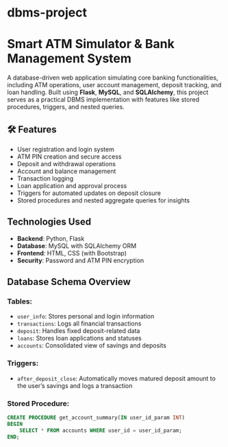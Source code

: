 # dbms-project
# Smart ATM Simulator & Bank Management System

A database-driven web application simulating core banking functionalities, including ATM operations, user account management, deposit tracking, and loan handling. Built using **Flask**, **MySQL**, and **SQLAlchemy**, this project serves as a practical DBMS implementation with features like stored procedures, triggers, and nested queries.

## 🛠 Features

- User registration and login system
- ATM PIN creation and secure access
- Deposit and withdrawal operations
- Account and balance management
- Transaction logging
- Loan application and approval process
- Triggers for automated updates on deposit closure
- Stored procedures and nested aggregate queries for insights

##  Technologies Used

- **Backend**: Python, Flask
- **Database**: MySQL with SQLAlchemy ORM
- **Frontend**: HTML, CSS (with Bootstrap)
- **Security**: Password and ATM PIN encryption

##  Database Schema Overview

### Tables:
- `user_info`: Stores personal and login information
- `transactions`: Logs all financial transactions
- `deposit`: Handles fixed deposit-related data
- `loans`: Stores loan applications and statuses
- `accounts`: Consolidated view of savings and deposits

### Triggers:
- `after_deposit_close`: Automatically moves matured deposit amount to the user’s savings and logs a transaction

### Stored Procedure:
```sql
CREATE PROCEDURE get_account_summary(IN user_id_param INT)
BEGIN
    SELECT * FROM accounts WHERE user_id = user_id_param;
END;
